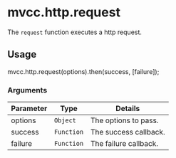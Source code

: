 # mvcc.http.request

The `request` function executes a http request.

## Usage

mvcc.http.request(options).then(success, [failure]);

### Arguments

| Parameter    | Type       | Details                            |
| ------------ | ---------- | ---------------------------------- |
| options      | `Object`   | The options to pass.               |
| success      | `Function` | The success callback.              |
| failure      | `Function` | The failure callback.              |
